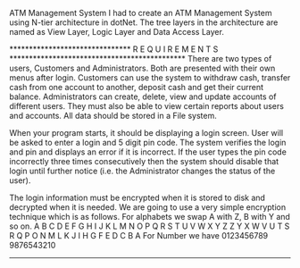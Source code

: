 ATM Management System
I had to create an ATM Management System using N-tier architecture in dotNet.
The tree layers in the architecture are named as View Layer, Logic Layer and Data Access Layer.

******************************* R E Q U I R E M E N T S *********************************************
There are two types of users, Customers and Administrators.
Both are presented with their own menus after login.
Customers can use the system to withdraw cash, transfer cash from one account to another, deposit cash and get their current balance.
Administrators can create, delete, view and update accounts of different users. They must also be able to view certain reports about users and accounts. 
All data should be stored in a File system.

When your program starts, it should be displaying a login screen. User will be asked to enter a login and 5 digit pin code. The system verifies the login and
pin and displays an error if it is incorrect. If the user types the pin code incorrectly three times consecutively then the system should disable that login
until further notice (i.e. the Administrator changes the status of the user).

The login information must be encrypted when it is stored to disk and decrypted when it is needed. We are going to use a very simple encryption technique which is as follows.
For alphabets we swap A with Z, B with Y and so on.
A B C D E F G H I J K L M N O P Q R S T U V W X Y Z
Z Y X W V U T S R Q P O N M L K J I H G F E D C B A
For Number we have
0123456789
9876543210
****************************************************************************************************
